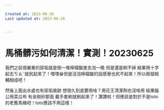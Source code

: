 ```yaml
---

Created at: 2023-06-26
Last updated at: 2023-06-26


---
```


# 馬桶髒污如何清潔！實測！20230625


我們之前很嚴重的尿垢就是倒一堆檸檬酸進去泡一晚 但是還是刷不掉 結果用十字起去ㄎㄠˉ就尻起來了！嘿嘿😁但是沒泡檸檬酸的話感覺也尻不起來！所以兩個相輔相成吧！

然後上面出水處也有尿垢痕跡 想很久到底要用啥？用花王清潔劑也沒啥用 結果腦公用菜瓜布 有金剛砂那面 戴手套刷就刷起來了！讚讚啦！但應該是對於不是toto的老舊馬桶吧！toto應該不用這樣！

